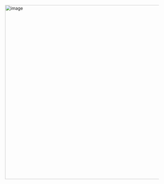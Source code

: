 <img width="571" alt="image" src="https://user-images.githubusercontent.com/40480724/191757810-334f39e3-a7ad-46a9-988b-1581856ea995.png">
